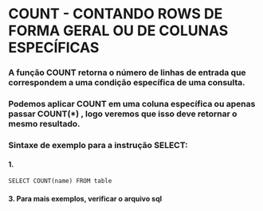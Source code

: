 # COUNT - CONTANDO ROWS DE FORMA GERAL OU  DE COLUNAS ESPECÍFICAS
### A função COUNT retorna o número de linhas de entrada que correspondem a uma condição específica de uma consulta.
### Podemos aplicar COUNT em uma coluna específica ou apenas passar COUNT(*) , logo veremos que isso deve retornar o mesmo resultado.
### Sintaxe de exemplo para a instrução SELECT:
#### 1. 
````
SELECT COUNT(name) FROM table

````
#### 3. Para mais exemplos, verificar o arquivo sql


